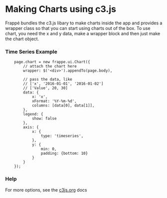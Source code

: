 # Making Charts using c3.js

Frappé bundles the c3.js libary to make charts inside the app and provides a wrapper class so that you can start using charts out of the box. To use chart, you need the x and y data, make a wrapper block and then just make the chart object.

### Time Series Example

		page.chart = new frappe.ui.Chart({
			// attach the chart here
			wrapper: $('<div>').appendTo(page.body),

			// pass the data, like
			// ['x', '2016-01-01', '2016-01-02']
			// ['Value', 20, 30]
			data: {
				x: 'x',
				xFormat: '%Y-%m-%d',
				columns: [data[0], data[1]],
			},
			legend: {
				show: false
			},
			axis: {
				x: {
					type: 'timeseries',
				},
				y: {
					min: 0,
					padding: {bottom: 10}
				}
			}
		});

### Help

For more options, see the [c3js.org](http://c3js.org/examples.html) docs